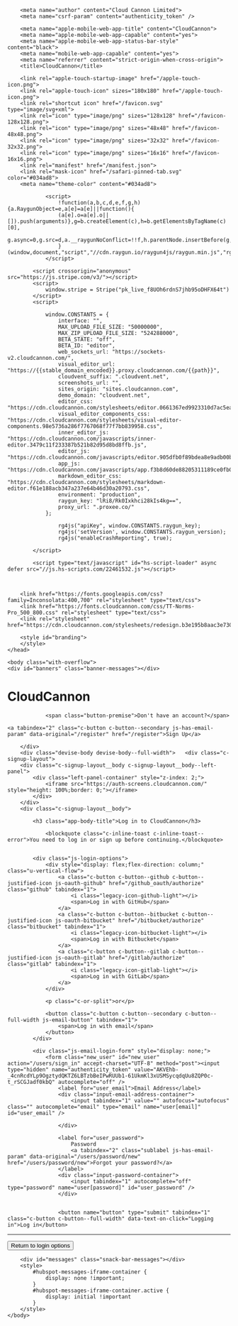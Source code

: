 
<!DOCTYPE html>

<html class=" no-touch" lang="en">
	<head>
		<meta charset="utf-8">
		<meta http-equiv="X-UA-Compatible" content="IE=edge,chrome=1">
		<meta name="viewport" content="width=device-width, initial-scale=1.0, maximum-scale=1.0, user-scalable=no" />
		<meta name="format-detection" content="telephone=no">
		<meta name="msapplication-tap-highlight" content="no">

		<meta name="author" content="Cloud Cannon Limited">
		<meta name="csrf-param" content="authenticity_token" />
<meta name="csrf-token" content="N0KRbqUItrdh899bo-_abK7QGoff7tcerQRVoaBOFGrCHHi_iNXyoaWQOHyYlaA2yYsKHEE40LeyvGnbKaJhQQ" />

		<meta name="apple-mobile-web-app-title" content="CloudCannon">
        <meta name="apple-mobile-web-app-capable" content="yes">
		<meta name="apple-mobile-web-app-status-bar-style" content="black">
		<meta name="mobile-web-app-capable" content="yes">
		<meta name="referrer" content="strict-origin-when-cross-origin">
		<title>CloudCannon</title>

        <link rel="apple-touch-startup-image" href="/apple-touch-icon.png">
		<link rel="apple-touch-icon" sizes="180x180" href="/apple-touch-icon.png">
		<link rel="shortcut icon" href="/favicon.svg" type="image/svg+xml">
		<link rel="icon" type="image/png" sizes="128x128" href="/favicon-128x128.png">
		<link rel="icon" type="image/png" sizes="48x48" href="/favicon-48x48.png">
		<link rel="icon" type="image/png" sizes="32x32" href="/favicon-32x32.png">
		<link rel="icon" type="image/png" sizes="16x16" href="/favicon-16x16.png">
		<link rel="manifest" href="/manifest.json">
		<link rel="mask-icon" href="/safari-pinned-tab.svg" color="#034ad8">
		<meta name="theme-color" content="#034ad8">

				<script>
					!function(a,b,c,d,e,f,g,h){a.RaygunObject=e,a[e]=a[e]||function(){
					(a[e].o=a[e].o||[]).push(arguments)},g=b.createElement(c),h=b.getElementsByTagName(c)[0],
					g.async=0,g.src=d,a.__raygunNoConflict=!!f,h.parentNode.insertBefore(g,h);
					}(window,document,"script","//cdn.raygun.io/raygun4js/raygun.min.js","rg4js");
				</script>

			<script crossorigin="anonymous" src="https://js.stripe.com/v3/"></script>
			<script>
				window.stripe = Stripe("pk_live_f8UOh6rdnS7jhb95oDHFX64t")
			</script>
			<script>

				window.CONSTANTS = {
					interface: "",
					MAX_UPLOAD_FILE_SIZE: "50000000",
					MAX_ZIP_UPLOAD_FILE_SIZE: "524288000",
					BETA_STATE: "off",
					BETA_ID: "editor",
					web_sockets_url: "https://sockets-v2.cloudcannon.com/",
					visual_editor_url: "https://{{stable_domain_encoded}}.proxy.cloudcannon.com/{{path}}",
					cloudvent_suffix: ".cloudvent.net",
					screenshots_url: "",
					sites_origin: "sites.cloudcannon.com",
					demo_domain: "cloudvent.net",
					editor_css: "https://cdn.cloudcannon.com/stylesheets/editor.0661367ed9923310d7ac5ea2383e0fed.css",
					visual_editor_components_css: "https://cdn.cloudcannon.com/stylesheets/visual-editor-components.98e5736a286f7767068f77f7bb839958.css",
					inner_editor_js: "https://cdn.cloudcannon.com/javascripts/inner-editor.3479c11f233387b521b82d95d8bd8ffb.js",
					editor_js: "https://cdn.cloudcannon.com/javascripts/editor.905dfb0f89bdea8e9adb00b39bcf0808.js",
					app_js: "https://cdn.cloudcannon.com/javascripts/app.f3b8d60de88205311189ce0fb0359d8a.js",
					markdown_editor_css: "https://cdn.cloudcannon.com/stylesheets/markdown-editor.f61e188acb347a237e64b46d30a20793.css",
					environment: "production",
					raygun_key: "lRi8/Rk0Ixkhci28kIs4kg==",
					proxy_url: ".proxee.co/"
				};

					rg4js("apiKey", window.CONSTANTS.raygun_key);
					rg4js('setVersion', window.CONSTANTS.raygun_version);
					rg4js("enableCrashReporting", true);

			</script>

			<script type="text/javascript" id="hs-script-loader" async defer src="//js.hs-scripts.com/22461532.js"></script>



		<link href="https://fonts.googleapis.com/css?family=Inconsolata:400,700" rel="stylesheet" type="text/css">
		<link href="https://fonts.cloudcannon.com/css/TT-Norms-Pro_500_800.css" rel="stylesheet" type="text/css">
		<link rel="stylesheet" href="https://cdn.cloudcannon.com/stylesheets/redesign.b3e195b8aac3e7301caae60d43f6a9cd.css">

		<style id="branding">
		</style>
	</head>

	<body class="with-overflow">
	<div id="banners" class="banner-messages"></div>


<div class="devise-container" id="devise-view-element">
	<div class="devise-content">
		<div class="devise-header devise-header--half-width">
				<h1 class="cloudcannon-logo">CloudCannon</h1>

				<span class="button-premise">Don't have an account?</span>

	<a tabindex="2" class="c-button c-button--secondary js-has-email-param" data-original="/register" href="/register">Sign Up</a>

		</div>
		<div class="devise-body devise-body--full-width">	<div class="c-signup-layout">
		<div class="c-signup-layout__body c-signup-layout__body--left-panel">
			<div class="left-panel-container" style="z-index: 2;">
				<iframe src="https://auth-screens.cloudcannon.com/" style="height: 100%;border: 0;"></iframe>
			</div>
		</div>
		<div class="c-signup-layout__body">

			<h3 class="app-body-title">Log in to CloudCannon</h3>

				<blockquote class="c-inline-toast c-inline-toast--error">You need to log in or sign up before continuing.</blockquote>


			<div class="js-login-options">
				<div style="display: flex;flex-direction: column;" class="u-vertical-flow">
					<a class="c-button c-button--github c-button--justified-icon js-oauth-github" href="/github_oauth/authorize" class="github" tabindex="1">
						<i class="legacy-icon-github-light"></i>
						<span>Log in with GitHub</span>
					</a>
					<a class="c-button c-button--bitbucket c-button--justified-icon js-oauth-bitbucket" href="/bitbucket/authorize" class="bitbucket" tabindex="1">
						<i class="legacy-icon-bitbucket-light"></i>
						<span>Log in with Bitbucket</span>
					</a>
					<a class="c-button c-button--gitlab c-button--justified-icon js-oauth-gitlab" href="/gitlab/authorize" class="gitlab" tabindex="1">
						<i class="legacy-icon-gitlab-light"></i>
						<span>Log in with GitLab</span>
					</a>
				</div>

				<p class="c-or-split">or</p>

				<button class="c-button c-button--secondary c-button--full-width js-email-button" tabindex="1">
					<span>Log in with email</span>
				</button>
			</div>

			<div class="js-email-login-form" style="display: none;">
				<form class="new_user" id="new_user" action="/users/sign_in" accept-charset="UTF-8" method="post"><input type="hidden" name="authenticity_token" value="AKVEhb-_4cnRcdYLp9OgztydQKTZ6LBTzbBeIPwRUUb1-61UkmKl3xUSMSycqdqUu8ZQP0c-t_rSCGJadf0kbQ" autocomplete="off" />
					<label for="user_email">Email Address</label>
					<div class="input-email-address-container">
						<input tabindex="1" value="" autofocus="autofocus" class="" autocomplete="email" type="email" name="user[email]" id="user_email" />

					</div>

					<label for="user_password">
						Password
						<a tabindex="2" class="sublabel js-has-email-param" data-original="/users/password/new" href="/users/password/new">Forgot your password?</a>
					</label>
					<div class="input-password-container">
						<input tabindex="1" autocomplete="off" type="password" name="user[password]" id="user_password" />
					</div>


					<button name="button" type="submit" tabindex="1" class="c-button c-button--full-width" data-text-on-click="Logging in">Log in</button>
</form>				<hr>
				<button class="c-button c-button--secondary c-button--full-width js-cancel-email-button" tabindex="1">
					<span>Return to login options</span>
				</button>
			</div>
		</div>
	</div>
</div>
	</div>
</div>

<script crossorigin="anonymous" src="https://cdn.cloudcannon.com/jquery-3.6.0.min.js"></script>
<script crossorigin="anonymous" src="https://cdn.cloudcannon.com/javascripts/shared.c5ef5112a8762439a31dca89fc10ea4d.js"></script>

<script src="https://status.cloudcannon.com/embed/script.js"></script>
<script crossorigin="anonymous" src="https://cdn.cloudcannon.com/javascripts/devise.1b2c29fb35b1337d2b5e2d048f9489de.js"></script>



		<div id="messages" class="snack-bar-messages"></div>
		<style>
			#hubspot-messages-iframe-container { 
				display: none !important;
			}
			#hubspot-messages-iframe-container.active {
				display: initial !important
			}
		</style>
	</body>
</html>

